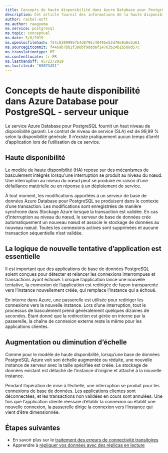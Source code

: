 ```yaml
---
title: Concepts de haute disponibilité dans Azure Database pour PostgreSQL - serveur unique
description: Cet article fournit des informations de la haute disponibilité lors de l’utilisation de base de données Azure pour PostgreSQL - serveur unique.
author: rachel-msft
ms.author: raagyema
ms.service: postgresql
ms.topic: conceptual
ms.date: 5/6/2019
ms.openlocfilehash: f54c83099957b4d8795c4049be52d70e8a0e2a61
ms.sourcegitcommit: f4469b7bb1f380bf9dddaf14763b24b1b508d57c
ms.translationtype: MT
ms.contentlocale: fr-FR
ms.lasthandoff: 05/23/2019
ms.locfileid: "65073451"
---
```

# <a name="high-availability-concepts-in-azure-database-for-postgresql---single-server"></a>Concepts de haute disponibilité dans Azure Database pour PostgreSQL - serveur unique
Le service Azure Database pour PostgreSQL fournit un haut niveau de disponibilité garanti. Le contrat de niveau de service (SLA) est de 99,99 % selon la disponibilité générale. Il n’existe pratiquement aucun temps d’arrêt d’application lors de l’utilisation de ce service.

## <a name="high-availability"></a>Haute disponibilité
Le modèle de haute disponibilité (HA) repose sur des mécanismes de basculement intégrés lorsqu'une interruption se produit au niveau du nœud. Une interruption au niveau du nœud peut se produire en raison d’une défaillance matérielle ou en réponse à un déploiement de service.

À tout moment, les modifications apportées à un serveur de base de données Azure Database pour PostgreSQL se produisent dans le contexte d’une transaction. Les modifications sont enregistrées de manière synchrone dans Stockage Azure lorsque la transaction est validée. En cas d’interruption au niveau du nœud, le serveur de base de données crée automatiquement un nouveau nœud et associe le stockage de données au nouveau nœud. Toutes les connexions actives sont supprimées et aucune transaction séquentielle n’est validée.

## <a name="application-retry-logic-is-essential"></a>La logique de nouvelle tentative d’application est essentielle
Il est important que des applications de base de données PostgreSQL soient conçues pour détecter et relancer les connexions interrompues et transactions ayant échoué. Lorsque l’application lance une nouvelle tentative, la connexion de l’application est redirigée de façon transparente vers l’instance nouvellement créée, qui remplace l’instance qui a échoué.

En interne dans Azure, une passerelle est utilisée pour rediriger les connexions vers la nouvelle instance. Lors d’une interruption, tout le processus de basculement prend généralement quelques dizaines de secondes. Étant donné que la redirection est gérée en interne par la passerelle, la chaîne de connexion externe reste la même pour les applications clientes.

## <a name="scaling-up-or-down"></a>Augmentation ou diminution d’échelle
Comme pour le modèle de haute disponibilité, lorsqu’une base de données PostgreSQL Azure voit son échelle augmentée ou réduite, une nouvelle instance de serveur avec la taille spécifiée est créée. Le stockage de données existant est détaché de l’instance d’origine et attaché à la nouvelle instance.

Pendant l’opération de mise à l’échelle, une interruption se produit pour les connexions de base de données. Les applications clientes sont déconnectées, et les transactions non validées en cours sont annulées. Une fois que l’application cliente réessaie d’établir la connexion ou établit une nouvelle connexion, la passerelle dirige la connexion vers l’instance qui vient d’être dimensionnée. 

## <a name="next-steps"></a>Étapes suivantes
- En savoir plus sur le [traitement des erreurs de connectivité transitoires](concepts-connectivity.md)
- Apprendre à [répliquer vos données avec des réplicas en lecture](howto-read-replicas-portal.md)
